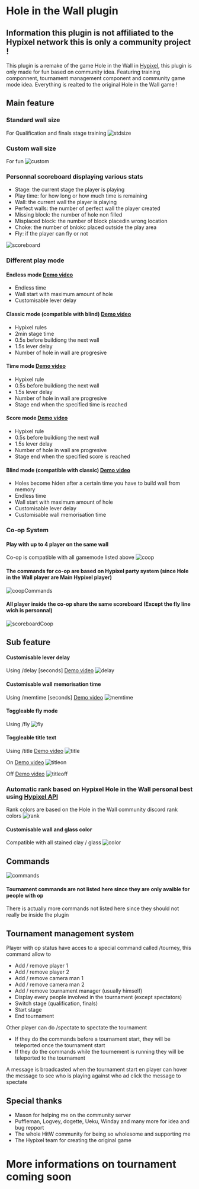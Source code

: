 # Hole in the Wall plugin

## Information this plugin is not affiliated to the Hypixel network this is only a community project !

This plugin is a remake of the game Hole in the Wall in [Hypixel](https://hypixel.net),
this plugin is only made for fun based on community idea. Featuring training componnent, tournament management component and community game mode idea.
Everything is realted to the original Hole in the Wall game !

## Main feature

### Standard wall size
For Qualification and finals stage training
![stdsize](/readme/stdsize.PNG)

### Custom wall size
For fun
![custom](/readme/customsize.PNG)

### Personnal scoreboard displaying various stats
* Stage: the current stage the player is playing
* Play time: for how long or how much time is remaining
* Wall: the current wall the player is playing
* Perfect walls: the number of perfect wall the player created
* Missing block: the number of hole non filled
* Misplaced block: the number of block placedin wrong location
* Choke: the number of bnlokc placed outside the play area
* Fly: if the player can fly or not

![scoreboard](/readme/scoreboard.PNG)

### Different play mode

#### Endless mode [Demo video](https://www.youtube.com/watch?v=nxHt8Q6FgiI&feature=youtu.be)
- Endless time
- Wall start with maximum amount of hole
- Customisable lever delay

#### Classic mode (compatible with blind) [Demo video](https://www.youtube.com/watch?v=Jbnk06_CMEQ&feature=youtu.be)
- Hypixel rules
- 2min stage time
- 0.5s before buildiong the next wall
- 1.5s lever delay
- Number of hole in wall are progresive

#### Time mode [Demo video](https://www.youtube.com/watch?v=yorUDxe1ons&feature=youtu.be)
- Hypixel rule
- 0.5s before buildiong the next wall
- 1.5s lever delay
- Number of hole in wall are progresive
- Stage end when the specified time is reached

#### Score mode [Demo video](https://www.youtube.com/watch?v=GkfVzYmnDlI&feature=youtu.be)
- Hypixel rule
- 0.5s before buildiong the next wall
- 1.5s lever delay
- Number of hole in wall are progresive
- Stage end when the specified score is reached

#### Blind mode (compatible with classic) [Demo video](https://www.youtube.com/watch?v=1zpa_CVBZio&feature=youtu.be)
- Holes become hiden after a certain time you have to build wall from memory
- Endless time
- Wall start with maximum amount of hole
- Customisable lever delay
- Customisable wall memorisation time


### Co-op System
#### Play with up to 4 player on the same wall
Co-op is compatible with all gamemode listed above
![coop](/readme/coop.PNG)

#### The commands for co-op are based on Hypixel party system (since Hole in the Wall player are Main Hypixel player)
![coopCommands](/readme/coopCommands.PNG)

#### All player inside the co-op share the same scoreboard (Except the fly line wich is personnal)
![scoreboardCoop](/readme/scoreboardCoop.PNG)

## Sub feature

#### Customisable lever delay
Using /delay [seconds] [Demo video](https://www.youtube.com/watch?v=xdb4xeRvknI&feature=youtu.be)
![delay](/readme/delay.PNG)

#### Customisable wall memorisation time
Using /memtime [seconds] [Demo video](https://www.youtube.com/watch?v=kTfBBMBosrI&feature=youtu.be)
![memtime](/readme/memtime.PNG)

#### Toggleable fly mode
Using /fly
![fly](/readme/fly.PNG)

#### Toggleable title text
Using /title [Demo video](https://www.youtube.com/watch?v=RFPCmq1mde0&feature=youtu.be)
![title](/readme/title.PNG)

On [Demo video](https://www.youtube.com/watch?v=RFPCmq1mde0&feature=youtu.be)
![titleon](/readme/titleon.PNG)

Off [Demo video](https://youtu.be/RFPCmq1mde0?t=14)
![titleoff](/readme/titleoff.PNG)

### Automatic rank based on Hypixel Hole in the Wall personal best using [Hypixel API](https://github.com/HypixelDev/PublicAPI)
Rank colors are based on the Hole in the Wall community discord rank colors
![rank](/readme/rank.PNG)

#### Customisable wall and glass color
Compatible with all stained clay / glass
![color](/readme/color.PNG)

## Commands
![commands](/readme/commands.PNG)

#### Tournament commands are not listed here since they are only avaible for people with op

There is actually more commands not listed here since they should not really be inside the plugin

## Tournament management system
Player with op status have acces to a special command called /tourney, this command allow to
- Add / remove player 1
- Add / remove player 2
- Add / remove camera man 1
- Add / remove camera man 2
- Add / remove tournament manager (usually himself)
- Display every people involved in the tournament (except spectators)
- Switch stage (qualification, finals)
- Start stage
- End tournament

Other player can do /spectate to spectate the tournament
- If they do the commands before a tournament start, they will be teleported once the tournament start
- If they do the commands while the tournement is running they will be teleported to the tournament

A message is broadcasted when the tournament start en player can hover the message to see who is playing against who ad click the message to spectate

## Special thanks
* Mason for helping me on the community server
* Puffleman, Logvey, dogette, Ueku, Winday and many more for idea and bug repport
* The whole HitW community for being so wholesome and supporting me
* The Hypixel team for creating the original game

# More informations on tournament coming soon
